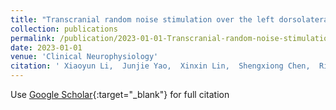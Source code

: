 ```yaml
---
title: "Transcranial random noise stimulation over the left dorsolateral prefrontal cortex attenuates pain expectation and perception"
collection: publications
permalink: /publication/2023-01-01-Transcranial-random-noise-stimulation-over-the-left-dorsolateral-prefrontal-cortex-attenuates-pain-expectation-and-perception
date: 2023-01-01
venue: 'Clinical Neurophysiology'
citation: ' Xiaoyun Li,  Junjie Yao,  Xinxin Lin,  Shengxiong Chen,  Richu Jin,  Weiwei Peng, &quot;Transcranial random noise stimulation over the left dorsolateral prefrontal cortex attenuates pain expectation and perception.&quot; Clinical Neurophysiology, 2023.'
---
```

Use [Google Scholar](https://scholar.google.com/scholar?q=Transcranial+random+noise+stimulation+over+the+left+dorsolateral+prefrontal+cortex+attenuates+pain+expectation+and+perception){:target="_blank"} for full citation